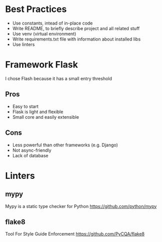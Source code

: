 # Best Practices

- Use constants, intead of in-place code
- Write README, to briefly describe project and all related stuff
- Use venv (virtual environment)
- Write requirements.txt file with information about installed libs
- Use linters

# Framework Flask

I chose Flash because it has a small entry threshold

## Pros

- Easy to start
- Flask is light and flexible
- Small core and easily extensible

## Cons

- Less powerful than other frameworks (e.g. Django)
- Not async-friendly
- Lack of database

# Linters

## mypy

Mypy is a static type checker for Python
https://github.com/python/mypy

## flake8

Tool For Style Guide Enforcement
https://github.com/PyCQA/flake8
